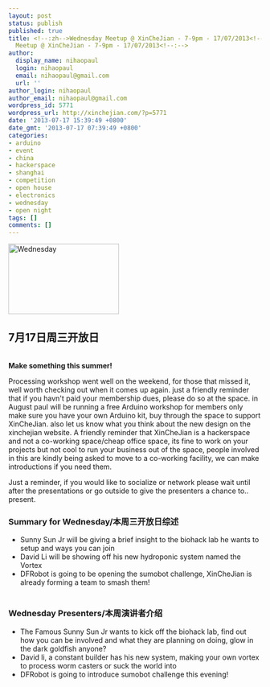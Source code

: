 ```yaml
---
layout: post
status: publish
published: true
title: <!--:zh-->Wednesday Meetup @ XinCheJian - 7-9pm - 17/07/2013<!--:--><!--:en-->Wednesday
  Meetup @ XinCheJian - 7-9pm - 17/07/2013<!--:-->
author:
  display_name: nihaopaul
  login: nihaopaul
  email: nihaopaul@gmail.com
  url: ''
author_login: nihaopaul
author_email: nihaopaul@gmail.com
wordpress_id: 5771
wordpress_url: http://xinchejian.com/?p=5771
date: '2013-07-17 15:39:49 +0800'
date_gmt: '2013-07-17 07:39:49 +0800'
categories:
- arduino
- event
- china
- hackerspace
- shanghai
- competition
- open house
- electronics
- wednesday
- open night
tags: []
comments: []
---
```

<p><!--:en--><a href="http://xinchejian.com/wp-content/uploads/2013/07/Wednesday.jpg"><img src="http://xinchejian.com/wp-content/uploads/2013/07/Wednesday.jpg" alt="Wednesday" width="220" height="140" class="alignnone size-full wp-image-5793" /></a></p>
<h2>7月17日周三开放日</h2><br />
<strong>Make something this summer! &nbsp;</strong></p>
<p>Processing workshop went well on the weekend, for those that missed it, well worth checking out when it comes up again. just a friendly reminder that if you havn't paid your membership dues, please do so at the space. in August paul will be running a free Arduino workshop for members only make sure you have your own Arduino kit, buy through the space to support XinCheJian. also let us know what you think about the new design on the xinchejian website. A friendly reminder that XinCheJian is a hackerspace and not a co-working space/cheap office space, its fine to work on your projects but not cool to run your business out of the space, people involved in this are kindly being asked to move to a co-working facility, we can make introductions if you need them.</p>
<p>Just a reminder, if you would like to socialize or network please wait until after the presentations or go outside to give the presenters a chance to.. present.</p>
<h3><strong>Summary for Wednesday/本周三开放日综述</strong></h3></p>
<ul>
<li>Sunny Sun Jr will be giving a brief insight to the biohack lab he wants to setup and ways you can join</li>
<li>David Li will be showing off his new hydroponic system named the Vortex</li>
<li>DFRobot is going to be opening the sumobot challenge, XinCheJian is already forming a team to smash them!</li><br />
</ul></p>
<h3><strong>Wednesday Presenters/本周演讲者介绍</strong></h3></p>
<ul>
<li>The Famous Sunny Sun Jr wants to kick off the biohack lab, find out how you can be involved and what they are planning on doing, glow in the dark goldfish anyone?</li>
<li>David li, a constant builder has his new system, making your own vortex to process worm casters or suck the world into</li>
<li>DFRobot is going to introduce sumobot challenge this evening!</li><br />
</ul><br />
&nbsp;<!--:--></p>

